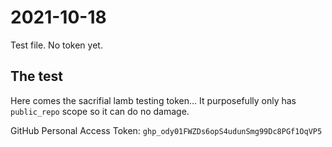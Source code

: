 # 2021-10-18

Test file. No token yet.

## The test

Here comes the sacrifial lamb testing token… It purposefully only has `public_repo` scope so it can do no damage.

GitHub Personal Access Token: `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`
